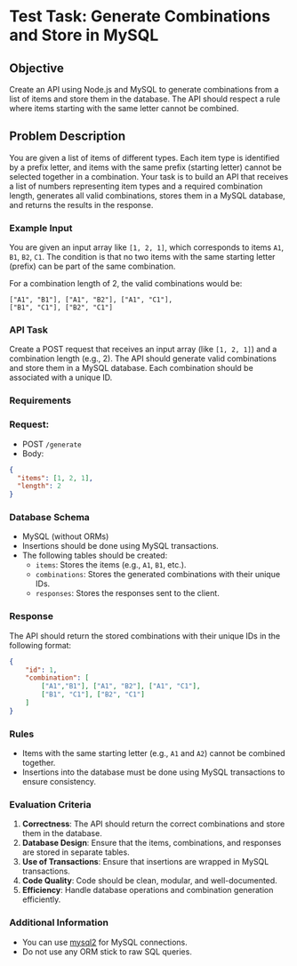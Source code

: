 # Test Task: Generate Combinations and Store in MySQL

## Objective
Create an API using Node.js and MySQL to generate combinations from a list of items and store them in the database. The API should respect a rule where items starting with the same letter cannot be combined.

## Problem Description
You are given a list of items of different types. Each item type is identified by a prefix letter, and items with the same prefix (starting letter) cannot be selected together in a combination. Your task is to build an API that receives a list of numbers representing item types and a required combination length, generates all valid combinations, stores them in a MySQL database, and returns the results in the response.

### Example Input
You are given an input array like `[1, 2, 1]`, which corresponds to items `A1`, `B1`, `B2`, `C1`. The condition is that no two items with the same starting letter (prefix) can be part of the same combination.

For a combination length of 2, the valid combinations would be:
```plaintext
["A1", "B1"], ["A1", "B2"], ["A1", "C1"],
["B1", "C1"], ["B2", "C1"]
```
### API Task

Create a POST request that receives an input array (like `[1, 2, 1]`) and a combination length (e.g., 2).
The API should generate valid combinations and store them in a MySQL database.
Each combination should be associated with a unique ID.

### Requirements

### Request:
* POST `/generate`
* Body:
```json
{
  "items": [1, 2, 1],
  "length": 2
}
```

### Database Schema
* MySQL (without ORMs)
* Insertions should be done using MySQL transactions.
* The following tables should be created:
  * `items`: Stores the items (e.g., `A1`, `B1`, etc.). 
  * `combinations`: Stores the generated combinations with their unique IDs. 
  * `responses`: Stores the responses sent to the client.

### Response

The API should return the stored combinations with their unique IDs in the following format:

```json
{
    "id": 1, 
    "combination": [ 
        ["A1","B1"], ["A1", "B2"], ["A1", "C1"],
        ["B1", "C1"], ["B2", "C1"]
    ]
}
```

### Rules

* Items with the same starting letter (e.g., `A1` and `A2`) cannot be combined together.
* Insertions into the database must be done using MySQL transactions to ensure consistency.

### Evaluation Criteria

1. **Correctness**: The API should return the correct combinations and store them in the database. 
2. **Database Design**: Ensure that the items, combinations, and responses are stored in separate tables. 
3. **Use of Transactions**: Ensure that insertions are wrapped in MySQL transactions. 
4. **Code Quality**: Code should be clean, modular, and well-documented. 
5. **Efficiency**: Handle database operations and combination generation efficiently.

### Additional Information

* You can use [mysql2](https://www.npmjs.com/package/mysql2) for MySQL connections.
* Do not use any ORM stick to raw SQL queries.
